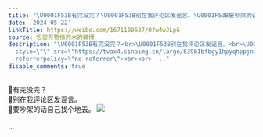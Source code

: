 ```yaml
---
title: "\U0001F53B有完没完？\U0001F53B别在我评论区发谣言。\U0001F53B要吵架的话自己找个地去。 [图片]"
date: '2024-05-22'
linkTitle: https://weibo.com/1671109627/Ofw4w3LpG
source: 包容万物恒河水的微博
description: "\U0001F53B有完没完？<br>\U0001F53B别在我评论区发谣言。<br>\U0001F53B要吵架的话自己找个地去。 <img
  style=\"\" src=\"https://tvax4.sinaimg.cn/large/639b1bfbgy1hpyqhppjnaj20zu0ivjsz.jpg\"
  referrerpolicy=\"no-referrer\"><br><br> ..."
disable_comments: true
---
```

🔻有完没完？<br>🔻别在我评论区发谣言。<br>🔻要吵架的话自己找个地去。 <img style="" src="https://tvax4.sinaimg.cn/large/639b1bfbgy1hpyqhppjnaj20zu0ivjsz.jpg" referrerpolicy="no-referrer"><br><br> ...